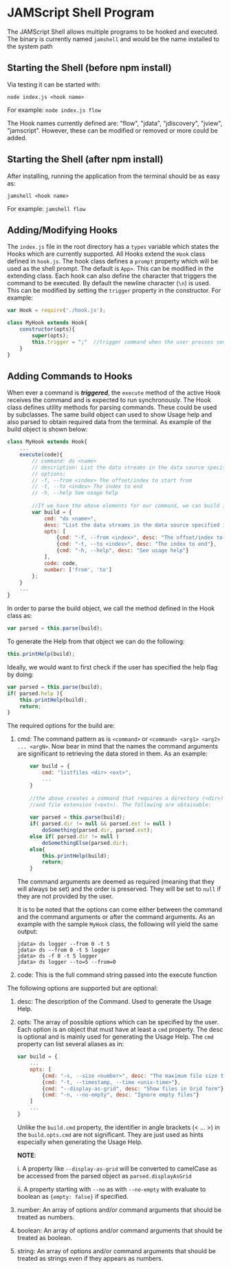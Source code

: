 JAMScript Shell Program
=======================

The JAMScript Shell allows multiple programs to be hooked and executed. The binary is currently named `jamshell` and would be the name installed to the system path 

Starting the Shell (before npm install)
---------------------------------------

Via testing it can be started with:

`node index.js <hook name>`

For example: `node index.js flow`

The Hook names currently defined are: "flow", "jdata", "jdiscovery", "jview", "jamscript". However, these can be modified or removed or more could be added.

Starting the Shell (after npm install)
-----------------------------------------

After installing, running the application from the terminal should be as easy as:

`jamshell <hook name>`

For example: `jamshell flow`

Adding/Modifying Hooks
----------------------

The `index.js` file in the root directory has a `types` variable which states the Hooks which are currently supported.
All Hooks extend the `Hook` class defined in `hook.js`. The hook class defines a `prompt` property which will be used as the shell prompt.
The default is `App>`. This can be modified in the extending class. Each hook can also define the character that triggers the command to be executed. By default the newline character (`\n`) is used. This can be modified by setting the `trigger` property in the constructor. For example:

```javascript
var Hook = require('./hook.js');

class MyHook extends Hook{
    constructor(opts){
        super(opts);
        this.trigger = ";"  //trigger command when the user presses semi-colon
    }
}
```

Adding Commands to Hooks
------------------------

When ever a command is ***triggered***, the `execute` method of the active Hook receives the command and is expected to run synchronously. The Hook class defines utility methods for parsing commands. These could be used by subclasses. The same build object can used to show Usage help and also parsed to obtain required data from the terminal.
As example of the build object is shown below:

```javascript
class MyHook extends Hook{
    ...
    execute(code){
        // command: ds <name>
        // description: List the data streams in the data source specified in <name>
        // options:
        // -f, --from <index> The offset/index to start from
        // -t, --to <index> The index to end
        // -h, --help See usage help
        
        //If we have the above elements for our command, we can build it as follows:
        var build = {
            cmd: "ds <name>",
            desc: "List the data streams in the data source specified in <name>",
            opts: [
                {cmd: "-f, --from <index>", desc: "The offset/index to start from"},
                {cmd: "-t, --to <index>", desc: "The index to end"},
                {cmd: "-h, --help", desc: "See usage help"}
            ],
            code: code,
            number: ['from', 'to']
        };
    }             
    ...
}
```

In order to parse the build object, we call the method defined in the Hook class as:

```javascript
var parsed = this.parse(build);
```

To generate the Help from that object we can do the following:

```javascript
this.printHelp(build);
```

Ideally, we would want to first check if the user has specified the help flag by doing:

```javascript
var parsed = this.parse(build);
if( parsed.help ){
    this.printHelp(build);
    return;
}
```

The required options for the build are:

1. cmd: The command pattern as is `<command>` or `<command> <arg1> <arg2> ... <argN>`.
Now bear in mind that the names the command arguments are significant to retrieving the data stored in them. 
As an example:
   
    ```javascript
        var build = {
            cmd: "listfiles <dir> <ext>",
            ...
        }
        
        //the above creates a command that requires a directory (<dir>) 
        //and file extension (<ext>). The following are obtainable:
        
        var parsed = this.parse(build);
        if( parsed.dir != null && parsed.ext != null )
            doSomething(parsed.dir, parsed.ext);
        else if( parsed.dir != null )
            doSomethingElse(parsed.dir);
        else{
            this.printHelp(build);
            return;
        }
    ```
    
    The command arguments are deemed as required (meaning that they will always be set) and the order is preserved. They will be set to `null` if they are not provided by the user.
    
    It is to be noted that the options can come either between the command and the command arguments or after the command arguments. As an example with the sample `MyHook` class, the following will yield the same output:
    
    ```
    jdata> ds logger --from 0 -t 5
    jdata> ds --from 0 -t 5 logger
    jdata> ds -f 0 -t 5 logger
    jdata> ds logger --to=5 --from=0
    ```

2. code: This is the full command string passed into the execute function  
   
   
   
The following options are supported but are optional:

1. desc: The description of the Command. Used to generate the Usage Help.
2. opts: The array of possible options which can be specified by the user. Each option is an object that must have at least a `cmd` property. The desc is optional and is mainly used for generating the Usage Help. The `cmd` property can list several aliases as in:

    ```javascript
    var build = {
        ...
        opts: [
            {cmd: "-s, --size <number>", desc: "The maximum file size to show"},
            {cmd: "-t, --timestamp, --time <unix-time>"},
            {cmd: "--display-as-grid", desc: "Show files in Grid form"},
            {cmd: "-n, --no-empty", desc: "Ignore empty files"}
        ]
        ...
    }
    ```
    
    Unlike the `build.cmd` property, the identifier in angle brackets (< ... >) in the `build.opts.cmd` are not significant. They are just used as hints especially when generating the Usage Help.
    
    **NOTE**: 
    
    i. A property like `--display-as-grid` will be converted to camelCase as be accessed from the parsed object as `parsed.displayAsGrid`
    
    ii. A property starting with `--no` as with `--no-empty` with evaluate to boolean as `{empty: false}` if specified.


3. number: An array of options and/or command arguments that should be treated as numbers.
4. boolean: An array of options and/or command arguments that should be treated as boolean.
5. string: An array of options and/or command arguments that should be treated as strings even if they appears as numbers.
  